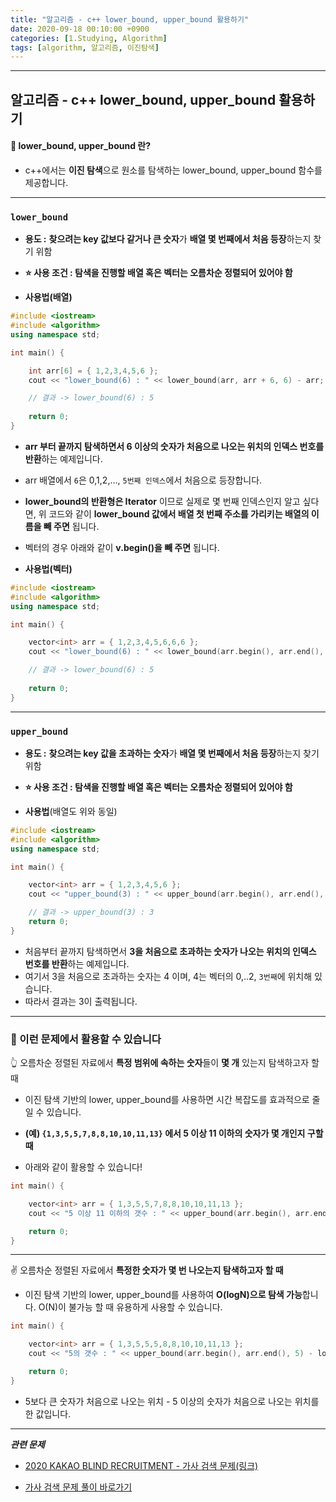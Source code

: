 ```yaml
---
title: "알고리즘 - c++ lower_bound, upper_bound 활용하기"
date: 2020-09-18 00:10:00 +0900
categories: [1.Studying, Algorithm]
tags: [algorithm, 알고리즘, 이진탐색]
---
```




------

## **알고리즘 - c++ lower_bound, upper_bound 활용하기**

#### **📌 lower_bound, upper_bound 란?**

* c++에서는 **이진 탐색**으로 원소를 탐색하는 lower_bound, upper_bound 함수를 제공합니다.

------



### `lower_bound`

* **용도 :** **찾으려는 key 값보다 같거나 큰 숫자**가 **배열 몇 번째에서 처음 등장**하는지 찾기 위함
* **⭐ 사용 조건 : 탐색을 진행할 배열 혹은 벡터는 오름차순 정렬되어 있어야 함**

* **사용법(배열)**

```c++
#include <iostream>
#include <algorithm>
using namespace std;

int main() {

	int arr[6] = { 1,2,3,4,5,6 };
	cout << "lower_bound(6) : " << lower_bound(arr, arr + 6, 6) - arr;

    // 결과 -> lower_bound(6) : 5
    
	return 0;
}
```

* **arr 부터 끝까지 탐색하면서 6 이상의 숫자가 처음으로 나오는 위치의 인덱스 번호를 반환**하는 예제입니다.
* arr 배열에서 `6`은 0,1,2,..., `5번째 인덱스`에서 처음으로 등장합니다.

* **lower_bound의 반환형은 Iterator** 이므로 실제로 몇 번째 인덱스인지 알고 싶다면, 위 코드와 같이 **lower_bound 값에서 배열 첫 번째 주소를 가리키는 배열의 이름을 빼 주면** 됩니다.
* 벡터의 경우 아래와 같이 **v.begin()을 빼 주면** 됩니다.

* **사용법(벡터)**

```c++
#include <iostream>
#include <algorithm>
using namespace std;

int main() {

	vector<int> arr = { 1,2,3,4,5,6,6,6 };
	cout << "lower_bound(6) : " << lower_bound(arr.begin(), arr.end(), 6) - arr.begin();

    // 결과 -> lower_bound(6) : 5
    
	return 0;
}
```

------

### `upper_bound`

* **용도 :** **찾으려는 key 값을 초과하는 숫자**가 **배열 몇 번째에서 처음 등장**하는지 찾기 위함
* **⭐ 사용 조건 : 탐색을 진행할 배열 혹은 벡터는 오름차순 정렬되어 있어야 함**

* **사용법**(배열도 위와 동일)

```c++
#include <iostream>
#include <algorithm>
using namespace std;

int main() {

	vector<int> arr = { 1,2,3,4,5,6 };
	cout << "upper_bound(3) : " << upper_bound(arr.begin(), arr.end(), 3) - arr.begin();

    // 결과 -> upper_bound(3) : 3
	return 0;
}
```

* 처음부터 끝까지 탐색하면서 **3을 처음으로 초과하는 숫자가 나오는 위치의 인덱스 번호를 반환**하는 예제입니다.
* 여기서 3을 처음으로 초과하는 숫자는 4 이며, 4는 벡터의 0,..2, `3번째`에 위치해 있습니다.
* 따라서 결과는 3이 출력됩니다.

------

### **🔑 이런 문제에서 활용할 수 있습니다**

👆 오름차순 정렬된 자료에서 **특정 범위에 속하는 숫자**들이 **몇 개** 있는지 탐색하고자 할 때

* 이진 탐색 기반의 lower, upper_bound를 사용하면 시간 복잡도를 효과적으로 줄일 수 있습니다.

* **(예) `{1,3,5,5,7,8,8,10,10,11,13}` 에서 5 이상 11 이하의 숫자가 몇 개인지 구할 때**
* 아래와 같이 활용할 수 있습니다!

```c++
int main() {

	vector<int> arr = { 1,3,5,5,7,8,8,10,10,11,13 };
	cout << "5 이상 11 이하의 갯수 : " << upper_bound(arr.begin(), arr.end(), 11) - lower_bound(arr.begin(), arr.end(), 5);

	return 0;
}
```

------

✌ 오름차순 정렬된 자료에서 **특정한 숫자가 몇 번 나오는지 탐색하고자 할 때**

* 이진 탐색 기반의 lower, upper_bound를 사용하여 **O(logN)으로 탐색 가능**합니다. O(N)이 불가능 할 때 유용하게 사용할 수 있습니다.

```c++
int main() {

	vector<int> arr = { 1,3,5,5,5,8,8,10,10,11,13 };
	cout << "5의 갯수 : " << upper_bound(arr.begin(), arr.end(), 5) - lower_bound(arr.begin(), arr.end(), 5);

	return 0;
}
```

* 5보다 큰 숫자가 처음으로 나오는 위치 - 5 이상의 숫자가 처음으로 나오는 위치를 한 값입니다.

------

***관련 문제***

* [2020 KAKAO BLIND RECRUITMENT - 가사 검색 문제(링크)](https://programmers.co.kr/learn/courses/30/lessons/60060)

* [가사 검색 문제 풀이 바로가기](https://chanhuiseok.github.io/posts/baek-24/)

